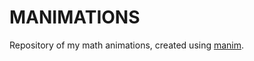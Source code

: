 # MANIMATIONS

Repository of my math animations, created using [manim](https://github.com/ManimCommunity/manim).